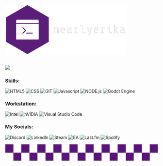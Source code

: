 <img src="nearly_logo.png" alt=my_logo width=400>
<br>
<br>

![](https://github-readme-stats.vercel.app/api?username=nearlyerika&theme=dark)
### Skills:
![HTML5](https://img.shields.io/badge/HTML5-E34F26?style=for-the-badge&logo=html5&logoColor=white)
![CSS](https://img.shields.io/badge/CSS-239120?&style=for-the-badge&logo=css3&logoColor=white)
![GIT](https://img.shields.io/badge/GIT-E44C30?style=for-the-badge&logo=git&logoColor=white)
![Javascript](https://img.shields.io/badge/JavaScript-F7DF1E?style=for-the-badge&logo=javascript&logoColor=black)
![NODE.js](https://img.shields.io/badge/Node.js-43853D?style=for-the-badge&logo=node.js&logoColor=white)
![Godot Engine](https://img.shields.io/badge/GODOT-%23FFFFFF.svg?style=for-the-badge&logo=godot-engine)


### Workstation:
![Intel](https://img.shields.io/badge/Intel-Core_i7_11th-0071C5?style=for-the-badge&logo=intel&logoColor=white)
![nVIDIA](https://img.shields.io/badge/NVIDIA-RTX_3050-76B900?style=for-the-badge&logo=nvidia&logoColor=white)
![Visual Studio Code](https://img.shields.io/badge/Visual%20Studio%20Code-0078d7.svg?style=for-the-badge&logo=visual-studio-code&logoColor=white)

### My Socials:
![Discord](https://img.shields.io/badge/Discord-%235865F2.svg?style=for-the-badge&logo=discord&logoColor=white)
![LinkedIn](https://img.shields.io/badge/linkedin-%230077B5.svg?style=for-the-badge&logo=linkedin&logoColor=white)
![Steam](https://img.shields.io/badge/NEARLYERIKA-202020?style=for-the-badge&logo=steam&logoColor=white)
![EA](https://img.shields.io/badge/ea-%23000000.svg?style=for-the-badge&logo=ea&logoColor=white)
![Last.fm](https://img.shields.io/badge/last.fm-D51007?style=for-the-badge&logo=last.fm&logoColor=white)
![Spotify](https://img.shields.io/badge/Spotify-1ED760?style=for-the-badge&logo=spotify&logoColor=white)

<img src="cool_bar.png">